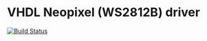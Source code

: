 # VHDL Neopixel (WS2812B) driver
[![Build Status](https://travis-ci.org/emanuelen5/Neopixel-VHDL.svg?branch=master)](https://travis-ci.org/emanuelen5/Neopixel-VHDL)
